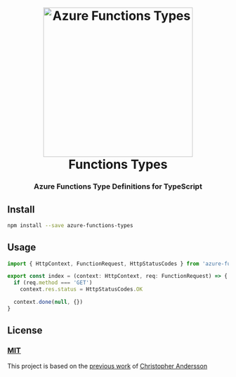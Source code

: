 <h1 align="center">
  <img alt="Azure Functions Types"
    src="https://rawgit.com/kube/azure-functions-types/master/logo.svg"
    width=340 />
  <br />
  Functions Types
</h1>

<h3 align="center">Azure Functions Type Definitions for TypeScript</h3>


## Install

```sh
npm install --save azure-functions-types
```


## Usage

```ts
import { HttpContext, FunctionRequest, HttpStatusCodes } from 'azure-functions-types'

export const index = (context: HttpContext, req: FunctionRequest) => {
  if (req.method === 'GET')
    context.res.status = HttpStatusCodes.OK

  context.done(null, {})
}
```


## License

### [MIT](LICENSE)

This project is based on the [previous work](https://github.com/christopheranderson/azure-functions-typescript) of [Christopher Andersson](https://github.com/christopheranderson)
